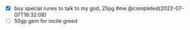 - [x] buy special runes to talk to my god, 25pg #me @completed(2022-07-07T16:32:08)
- [ ] 50gp gem for incite greed